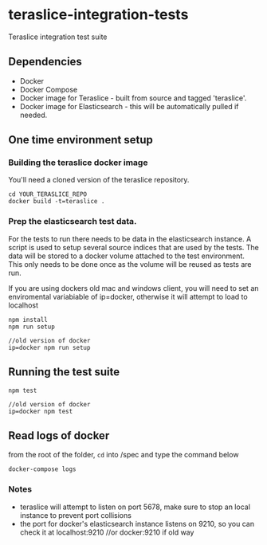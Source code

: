 # teraslice-integration-tests
Teraslice integration test suite

## Dependencies

* Docker
* Docker Compose
* Docker image for Teraslice - built from source and tagged 'teraslice'.
* Docker image for Elasticsearch - this will be automatically pulled if needed.

## One time environment setup

### Building the teraslice docker image

You'll need a cloned version of the teraslice repository.

```
cd YOUR_TERASLICE_REPO
docker build -t=teraslice .
```

### Prep the elasticsearch test data.

For the tests to run there needs to be data in the elasticsearch instance. A script is used to setup several source indices that are used by the tests. The data will be stored to a docker volume attached to the test environment. This only needs to be done once as the volume will be reused as tests are run.

If you are using dockers old mac and windows client, you will need to set an enviromental variabiable of ip=docker, otherwise it will attempt to load to localhost 

```
npm install
npm run setup

//old version of docker
ip=docker npm run setup
```

## Running the test suite

```
npm test

//old version of docker
ip=docker npm test
```

## Read logs of docker
from the root of the folder, `cd` into /spec and type the command below
```
docker-compose logs
```

### Notes
- teraslice will attempt to listen on port 5678, make sure to stop an local instance to prevent port collisions
- the port for docker's elasticsearch instance listens on 9210, so you can check it at localhost:9210 //or docker:9210 if old way